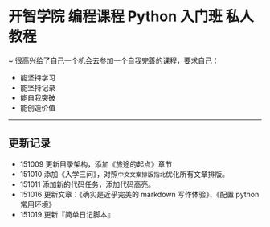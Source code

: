 # 开智学院 编程课程 Python 入门班 私人教程
~ 很高兴给了自己一个机会去参加一个自我完善的课程，要求自己：

- 能坚持学习
- 能坚持记录
- 能自我突破
- 能创造价值

---
## 更新记录  

- 151009 更新目录架构，添加《旅途的起点》章节  
- 151010 添加《入学三问》，对照`中文文案排版指北`优化所有文章排版。
- 151011 添加新的代码任务，添加代码高亮。
- 151016 更新文章：《确实是近乎完美的 markdown 写作体验》、《配置 python 常用环境》
- 151019 更新『简单日记脚本』
